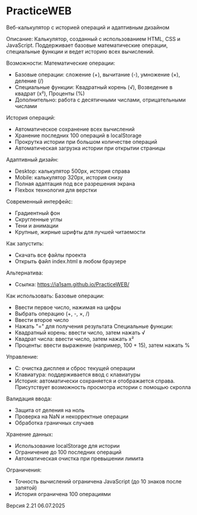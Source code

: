 # PracticeWEB
Веб-калькулятор с историей операций и адаптивным дизайном

Описание:
Калькулятор, созданный с использованием HTML, CSS и JavaScript. Поддерживает базовые математические операции, специальные функции и ведет историю всех вычислений.

Возможности:
Математические операции:
- Базовые операции: сложение (+), вычитание (-), умножение (×), деление (/)
- Специальные функции: Квадратный корень (√), Возведение в квадрат (x²), Проценты (%)
- Дополнительно: работа с десятичными числами, отрицательными числами

История операций: 
- Автоматическое сохранение всех вычислений
- Хранение последних 100 операций в localStorage
- Прокрутка истории при большом количестве операций
- Автоматическая загрузка истории при открытии страницы

Адаптивный дизайн:
- Desktop: калькулятор 500px, история справа
- Mobile: калькулятор 320px, история снизу
- Полная адаптация под все разрешения экрана
- Flexbox технология для верстки

Современный интерфейс:
- Градиентный фон
- Скругленные углы
- Тени и анимации
- Крупные, жирные шрифты для лучшей читаемости

Как запустить:
- Скачать все файлы проекта
- Открыть файл index.html в любом браузере

Альтернатива:
- Ссылка: https://ia1sam.github.io/PracticeWEB/

Как использовать:
Базовые операции:
- Ввести первое число, нажимая на цифры
- Выбрать операцию (+, -, ×, /)
- Ввести второе число
- Нажать "=" для получения результата
Специальные функции:
- Квадратный корень: ввести число, затем нажать √
- Квадрат числа: ввести число, затем нажать x²
- Проценты: ввести выражение (например, 100 + 15), затем нажать %

Управление:
- C: очистка дисплея и сброс текущей операции
- Клавиатура: поддерживается ввод с клавиатуры
- История: автоматически сохраняется и отображается справа. Присутствует возможность просмотра истории с помощью скролла

Валидация ввода:
- Защита от деления на ноль
- Проверка на NaN и некорректные операции
- Обработка граничных случаев 

Хранение данных:
- Использование localStorage для истории
- Ограничение до 100 последних операций 
- Автоматическая очистка при превышении лимита 

Ограничения: 
- Точность вычислений ограничена JavaScript (до 10 знаков после запятой)
- История ограничена 100 операциями


Версия 2.21
06.07.2025